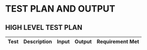 # TEST PLAN AND OUTPUT

## HIGH LEVEL TEST PLAN

|Test |Description |Input |Output |Requirement Met |
|----|-------------|------|------|-----------------|

